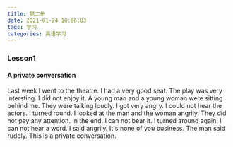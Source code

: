 ```yaml
---
title: 第二册 
date: 2021-01-24 10:06:03
tags: 学习
categories: 英语学习
---
```

### Lesson1 
#### A private conversation 

Last week I went to the theatre. I had a very good seat. The play was very intersting. I did not enjoy it. A young man and a young woman were sitting behind me. They were talking loudly. I got very angry. I could not hear the actors. I turned round. I looked at the man and the woman angrily. They did not pay any attention. In the end. I can not bear it. I turned around again. I can not hear a word. I said angrily. 
It's none of you business. The man said rudely. This is a private conversation.